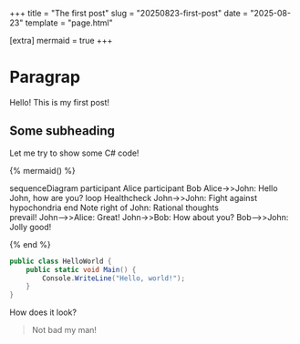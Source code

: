 +++
title = "The first post"
slug = "20250823-first-post"
date = "2025-08-23"
template = "page.html"

[extra]
mermaid = true
+++
# Paragrap
Hello! This is my first post!

## Some subheading
Let me try to show some C# code!

{% mermaid() %}

sequenceDiagram
    participant Alice
    participant Bob
    Alice->>John: Hello John, how are you?
    loop Healthcheck
        John->>John: Fight against hypochondria
    end
    Note right of John: Rational thoughts <br/>prevail!
    John-->>Alice: Great!
    John->>Bob: How about you?
    Bob-->>John: Jolly good!

{% end %}

```csharp
public class HelloWorld {
    public static void Main() {
        Console.WriteLine("Hello, world!");
    }
}
```

How does it look?
> Not bad my man!
